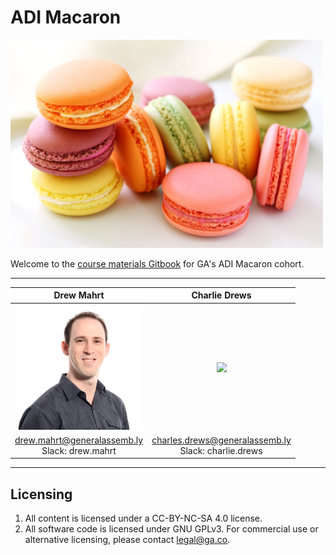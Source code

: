 # ADI Macaron

<img src="macaron.jpg" width="500"/>

Welcome to the [course materials Gitbook](https://charlesdrews.gitbooks.io/ga-adi-macaron/content/) for GA's ADI Macaron cohort.

---

| Drew Mahrt | Charlie Drews |
|:---:|:---:|
|  <img src="drew.png" width="200"/> | <img src="charlie.png" width="200"/>  |
| [drew.mahrt@generalassemb.ly](mailto:drew.mahrt@generalassemb.ly)<br/>Slack: drew.mahrt | [charles.drews@generalassemb.ly](mailto:charles.drews@generalassemb.ly)<br/>Slack: charlie.drews |

---

## Licensing
1. All content is licensed under a CC-BY-NC-SA 4.0 license. 
2. All software code is licensed under GNU GPLv3. For commercial use or alternative licensing, please contact legal@ga.co.
